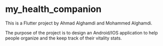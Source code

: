 # my_health_companion

This is a Flutter project by Ahmad Alghamdi and Mohammed Alghamdi.

The purpose of the project is to design an Android/IOS application
to help people organize and the keep track of their vitality stats.
